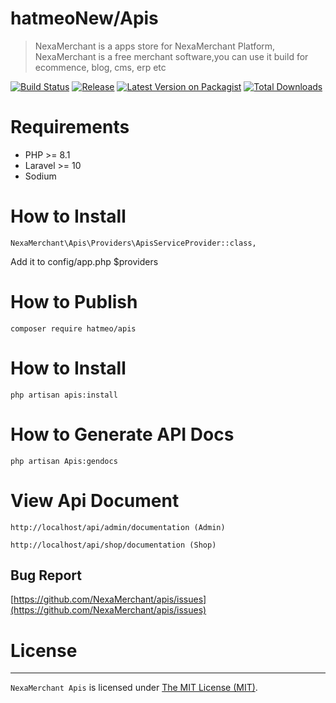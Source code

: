 # hatmeoNew/Apis

> NexaMerchant is a apps store for NexaMerchant Platform, NexaMerchant is a free merchant software,you can use it build for ecommence, blog, cms, erp etc

[![Build Status](https://github.com/hatmeoNew/apis/workflows/Laravel/badge.svg)](https://github.com/hatmeoNew/apis)
[![Release](https://img.shields.io/github/release/hatmeoNew/apis.svg?style=flat-square)](https://github.com/hatmeoNew/apis/releases)
[![Latest Version on Packagist](https://img.shields.io/packagist/v/hatmeoNew/apis.svg?style=flat-square)](https://packagist.org/packages/hatmeoNew/apis)
[![Total Downloads](https://img.shields.io/packagist/dt/hatmeoNew/apis.svg?style=flat-square)](https://packagist.org/packages/hatmeoNew/apis)


# Requirements
 - PHP >= 8.1
 - Laravel >= 10
 - Sodium

# How to Install

```
NexaMerchant\Apis\Providers\ApisServiceProvider::class,
```
Add it to config/app.php $providers

# How to Publish

```
composer require hatmeo/apis
```

# How to Install
```
php artisan apis:install
```

# How to Generate API Docs
```
php artisan Apis:gendocs
```

# View Api Document
```
http://localhost/api/admin/documentation (Admin)
```
```
http://localhost/api/shop/documentation (Shop)
```

Bug Report
------------
[https://github.com/NexaMerchant/apis/issues](https://github.com/NexaMerchant/apis/issues)

# License
------------
`NexaMerchant Apis` is licensed under [The MIT License (MIT)](LICENSE.md).
